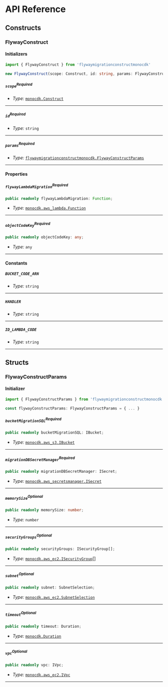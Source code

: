 # API Reference <a name="API Reference"></a>

## Constructs <a name="Constructs"></a>

### FlywayConstruct <a name="flywaymigrationconstructmonocdk.FlywayConstruct"></a>

#### Initializers <a name="flywaymigrationconstructmonocdk.FlywayConstruct.Initializer"></a>

```typescript
import { FlywayConstruct } from 'flywaymigrationconstructmonocdk'

new FlywayConstruct(scope: Construct, id: string, params: FlywayConstructParams)
```

##### `scope`<sup>Required</sup> <a name="flywaymigrationconstructmonocdk.FlywayConstruct.parameter.scope"></a>

- *Type:* [`monocdk.Construct`](#monocdk.Construct)

---

##### `id`<sup>Required</sup> <a name="flywaymigrationconstructmonocdk.FlywayConstruct.parameter.id"></a>

- *Type:* `string`

---

##### `params`<sup>Required</sup> <a name="flywaymigrationconstructmonocdk.FlywayConstruct.parameter.params"></a>

- *Type:* [`flywaymigrationconstructmonocdk.FlywayConstructParams`](#flywaymigrationconstructmonocdk.FlywayConstructParams)

---



#### Properties <a name="Properties"></a>

##### `flywayLambdaMigration`<sup>Required</sup> <a name="flywaymigrationconstructmonocdk.FlywayConstruct.property.flywayLambdaMigration"></a>

```typescript
public readonly flywayLambdaMigration: Function;
```

- *Type:* [`monocdk.aws_lambda.Function`](#monocdk.aws_lambda.Function)

---

##### `objectCodeKey`<sup>Required</sup> <a name="flywaymigrationconstructmonocdk.FlywayConstruct.property.objectCodeKey"></a>

```typescript
public readonly objectCodeKey: any;
```

- *Type:* `any`

---

#### Constants <a name="Constants"></a>

##### `BUCKET_CODE_ARN` <a name="flywaymigrationconstructmonocdk.FlywayConstruct.property.BUCKET_CODE_ARN"></a>

- *Type:* `string`

---

##### `HANDLER` <a name="flywaymigrationconstructmonocdk.FlywayConstruct.property.HANDLER"></a>

- *Type:* `string`

---

##### `ID_LAMBDA_CODE` <a name="flywaymigrationconstructmonocdk.FlywayConstruct.property.ID_LAMBDA_CODE"></a>

- *Type:* `string`

---

## Structs <a name="Structs"></a>

### FlywayConstructParams <a name="flywaymigrationconstructmonocdk.FlywayConstructParams"></a>

#### Initializer <a name="[object Object].Initializer"></a>

```typescript
import { FlywayConstructParams } from 'flywaymigrationconstructmonocdk'

const flywayConstructParams: FlywayConstructParams = { ... }
```

##### `bucketMigrationSQL`<sup>Required</sup> <a name="flywaymigrationconstructmonocdk.FlywayConstructParams.property.bucketMigrationSQL"></a>

```typescript
public readonly bucketMigrationSQL: IBucket;
```

- *Type:* [`monocdk.aws_s3.IBucket`](#monocdk.aws_s3.IBucket)

---

##### `migrationDBSecretManager`<sup>Required</sup> <a name="flywaymigrationconstructmonocdk.FlywayConstructParams.property.migrationDBSecretManager"></a>

```typescript
public readonly migrationDBSecretManager: ISecret;
```

- *Type:* [`monocdk.aws_secretsmanager.ISecret`](#monocdk.aws_secretsmanager.ISecret)

---

##### `memorySize`<sup>Optional</sup> <a name="flywaymigrationconstructmonocdk.FlywayConstructParams.property.memorySize"></a>

```typescript
public readonly memorySize: number;
```

- *Type:* `number`

---

##### `securityGroups`<sup>Optional</sup> <a name="flywaymigrationconstructmonocdk.FlywayConstructParams.property.securityGroups"></a>

```typescript
public readonly securityGroups: ISecurityGroup[];
```

- *Type:* [`monocdk.aws_ec2.ISecurityGroup`](#monocdk.aws_ec2.ISecurityGroup)[]

---

##### `subnet`<sup>Optional</sup> <a name="flywaymigrationconstructmonocdk.FlywayConstructParams.property.subnet"></a>

```typescript
public readonly subnet: SubnetSelection;
```

- *Type:* [`monocdk.aws_ec2.SubnetSelection`](#monocdk.aws_ec2.SubnetSelection)

---

##### `timeout`<sup>Optional</sup> <a name="flywaymigrationconstructmonocdk.FlywayConstructParams.property.timeout"></a>

```typescript
public readonly timeout: Duration;
```

- *Type:* [`monocdk.Duration`](#monocdk.Duration)

---

##### `vpc`<sup>Optional</sup> <a name="flywaymigrationconstructmonocdk.FlywayConstructParams.property.vpc"></a>

```typescript
public readonly vpc: IVpc;
```

- *Type:* [`monocdk.aws_ec2.IVpc`](#monocdk.aws_ec2.IVpc)

---



